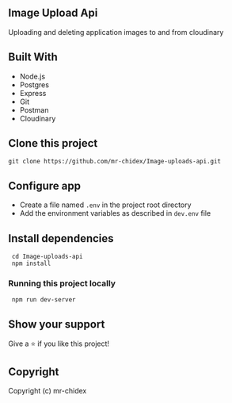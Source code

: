 ## Image Upload Api

Uploading and deleting application images to and from cloudinary

## Built With

- Node.js
- Postgres
- Express
- Git
- Postman
- Cloudinary

## Clone this project

```
git clone https://github.com/mr-chidex/Image-uploads-api.git
```

## Configure app

- Create a file named `.env` in the project root directory
- Add the environment variables as described in `dev.env` file

## Install dependencies

```
 cd Image-uploads-api
 npm install
```

### Running this project locally

```
 npm run dev-server
```

## Show your support

Give a ⭐️ if you like this project!

## Copyright

Copyright (c) mr-chidex
